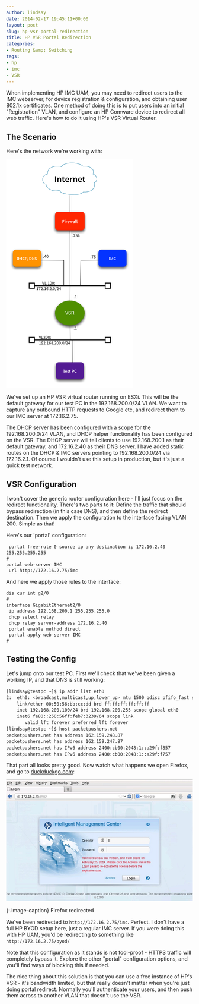 ```yaml
---
author: lindsay
date: 2014-02-17 19:45:11+00:00
layout: post
slug: hp-vsr-portal-redirection
title: HP VSR Portal Redirection
categories:
- Routing &amp; Switching
tags:
- hp
- imc
- VSR
---
```


When implementing HP IMC UAM, you may need to redirect users to the IMC webserver, for device registration & configuration, and obtaining user 802.1x certificates. One method of doing this is to put users into an initial "Registration" VLAN, and configure an HP Comware device to redirect all web traffic. Here's how to do it using HP's VSR Virtual Router.

## The Scenario

Here's the network we're working with:

[![VSR Redirection](/assets/2014/02/VSR-Redirection.png)](/assets/2014/02/VSR-Redirection.png)

We've set up an HP VSR virtual router running on ESXi. This will be the default gateway for our test PC in the 192.168.200.0/24 VLAN. We want to capture any outbound HTTP requests to Google etc, and redirect them to our IMC server at 172.16.2.75.

The DHCP server has been configured with a scope for the 192.168.200.0/24 VLAN, and DHCP helper functionality has been configured on the VSR. The DHCP server will tell clients to use 192.168.200.1 as their default gateway, and 172.16.2.40 as their DNS server. I have added static routes on the DHCP & IMC servers pointing to 192.168.200.0/24 via 172.16.2.1. Of course I wouldn't use this setup in production, but it's just a quick test network.

## VSR Configuration

I won't cover the generic router configuration here - I'll just focus on the redirect functionality. There's two parts to it: Define the traffic that should bypass redirection (in this case DNS), and then define the redirect destination. Then we apply the configuration to the interface facing VLAN 200. Simple as that!

Here's our 'portal' configuration:

```text
 portal free-rule 0 source ip any destination ip 172.16.2.40 255.255.255.255
#
portal web-server IMC
 url http://172.16.2.75/imc
```

And here we apply those rules to the interface:

```text
dis cur int g2/0
#
interface GigabitEthernet2/0
 ip address 192.168.200.1 255.255.255.0
 dhcp select relay
 dhcp relay server-address 172.16.2.40
 portal enable method direct
 portal apply web-server IMC
#
```

## Testing the Config

Let's jump onto our test PC. First we'll check that we've been given a working IP, and that DNS is still working:

```bash
[lindsay@testpc ~]$ ip addr list eth0
2:  eth0: <broadcast,multicast,up,lower_up> mtu 1500 qdisc pfifo_fast state UP qlen 1000
    link/ether 00:50:56:bb:cc:dd brd ff:ff:ff:ff:ff:ff
    inet 192.168.200.100/24 brd 192.168.200.255 scope global eth0
    inet6 fe80::250:56ff:feb7:3239/64 scope link
       valid_lft forever preferred_lft forever
[lindsay@testpc ~]$ host packetpushers.net
packetpushers.net has address 162.159.248.87
packetpushers.net has address 162.159.247.87
packetpushers.net has IPv6 address 2400:cb00:2048:1::a29f:f857
packetpushers.net has IPv6 address 2400:cb00:2048:1::a29f:f757
```

That part all looks pretty good. Now watch what happens we open Firefox, and go to [duckduckgo.com](http://www.duckduckgo.com/):

[![Firefox redirected](/assets/2014/02/firefox-redirect.jpg)](/assets/2014/02/firefox-redirect.jpg)

{:.image-caption}
Firefox redirected

We've been redirected to `http://172.16.2.75/imc`. Perfect. I don't have a full HP BYOD setup here, just a regular IMC server. If you were doing this with HP UAM, you'd be redirecting to something like `http://172.16.2.75/byod/`

Note that this configuration as it stands is not fool-proof - HTTPS traffic will completely bypass it. Explore the other "portal" configuration options, and you'll find ways of blocking this if needed.

The nice thing about this solution is that you can use a free instance of HP's VSR - it's bandwidth limited, but that really doesn't matter when you're just doing portal redirect. Normally you'll authenticate your users, and then push them across to another VLAN that doesn't use the VSR.
